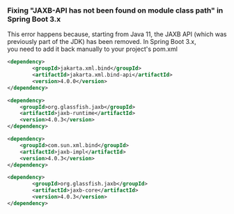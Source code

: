 ### Fixing "JAXB-API has not been found on module class path" in Spring Boot 3.x	

This error happens because, starting from Java 11, the JAXB API (which was previously part of the JDK) has been removed. In Spring Boot 3.x, 	
you need to add it back manually to your project's pom.xml 	

```xml	
<dependency>	
        <groupId>jakarta.xml.bind</groupId>	
        <artifactId>jakarta.xml.bind-api</artifactId>	
        <version>4.0.0</version>	
</dependency>

<dependency>
    <groupId>org.glassfish.jaxb</groupId>
    <artifactId>jaxb-runtime</artifactId>
    <version>4.0.3</version>
</dependency>

<dependency>
    <groupId>com.sun.xml.bind</groupId>
    <artifactId>jaxb-impl</artifactId>
    <version>4.0.3</version>
</dependency>

<dependency>
        <groupId>org.glassfish.jaxb</groupId>
        <artifactId>jaxb-core</artifactId>
        <version>4.0.3</version>
</dependency>


```
